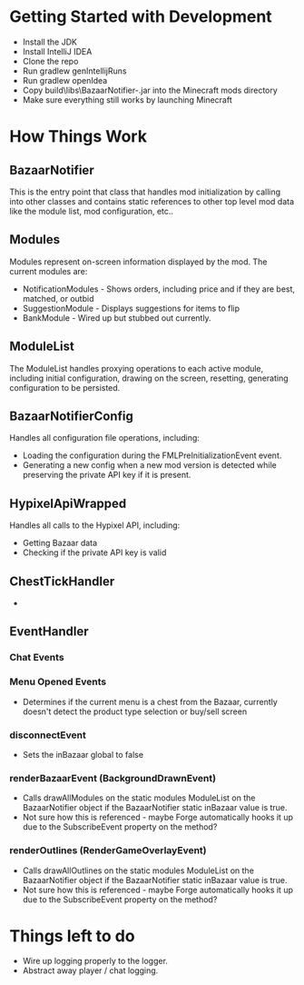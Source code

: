 # Getting Started with Development
- Install the JDK
- Install IntelliJ IDEA
- Clone the repo
- Run gradlew genIntellijRuns
- Run gradlew openIdea
- Copy build\libs\BazaarNotifier-<version>.jar into the Minecraft mods directory
- Make sure everything still works by launching Minecraft


# How Things Work
## BazaarNotifier
This is the entry point that class that handles mod initialization by calling into other classes and contains static references to other top level mod data like the module list, mod configuration, etc..

## Modules
Modules represent on-screen information displayed by the mod. The current modules are:
- NotificationModules - Shows orders, including price and if they are best, matched, or outbid
- SuggestionModule - Displays suggestions for items to flip
- BankModule - Wired up but stubbed out currently.

## ModuleList
The ModuleList handles proxying operations to each active module, including initial configuration, drawing on the screen, resetting, generating configuration to be persisted.

## BazaarNotifierConfig
Handles all configuration file operations, including:
- Loading the configuration during the FMLPreInitializationEvent event.
- Generating a new config when a new mod version is detected while preserving the private API key if it is present.

## HypixelApiWrapped
Handles all calls to the Hypixel API, including:
- Getting Bazaar data
- Checking if the private API key is valid

## ChestTickHandler
- 

## EventHandler
### Chat Events
### Menu Opened Events
- Determines if the current menu  is a chest from the Bazaar, currently doesn't detect the product type selection or buy/sell screen
### disconnectEvent
- Sets the inBazaar global to false
### renderBazaarEvent (BackgroundDrawnEvent)
- Calls drawAllModules on the static modules ModuleList on the BazaarNotifier object if the BazaarNotifier static inBazaar value is true.
- Not sure how this is referenced - maybe Forge automatically hooks it up due to the SubscribeEvent property on the method?
### renderOutlines (RenderGameOverlayEvent)
- Calls drawAllOutlines on the static modules ModuleList on the BazaarNotifier object if the BazaarNotifier static inBazaar value is true.
- Not sure how this is referenced - maybe Forge automatically hooks it up due to the SubscribeEvent property on the method?

# Things left to do
- Wire up logging properly to the logger.
- Abstract away player / chat logging.
